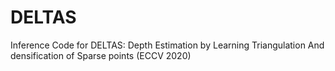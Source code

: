 # DELTAS
Inference Code for DELTAS: Depth Estimation by Learning Triangulation And densification of Sparse points (ECCV 2020)
